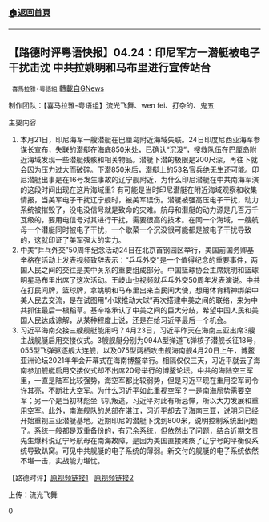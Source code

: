 ###  [:house:返回首頁](https://github.com/ourhimalayas/txt)
---

## 【路德时评粤语快报】04.24：印尼军方一潜艇被电子干扰击沈 中共拉姚明和马布里进行宣传站台
` 喜馬拉雅-粵語組` [轉載自GNews](https://gnews.org/zh-hans/1138926/)

制作团队：【喜马拉雅-粤语组】流光飞舞、wen fei、打杂的、鬼五



主要内容

1. 本月21日，印尼海军一艘潜艇在巴厘岛附近海域失联。24日印度尼西亚海军参谋长宣布，失联的潜艇在海底850米处，已确认“沉没”，搜救队伍在巴厘岛附近海域发现一些潜艇残骸和相关物品。潜艇下潜的极限是200尺深，再往下就会因为压力过大而破碎。下潜850米后，潜艇上的53名官兵绝无生还可能。印尼潜艇出事是在16号发生事故的辽宁舰附近，为什么印尼潜艇在中共南海军演的这段时间出现在这片海域里? 有可能是当时印尼潜艇在附近海域观察和收集情报，当美军电子干扰辽宁舰时，被美军误伤。潜艇被强高压电子干扰，动力系统被摧毁了，没电没信号就是致命的灾难。航母和潜艇的动力源是几百万千瓦级的，要用电信号对其进行干扰，需要很高的技术。在同一个海域，一艘航母一个潜艇同时被电子干扰，一个歇菜一个沉没很可能都是被电子干扰导致的，这就印证了美军强大的实力。
2. 中美“乒乓外交”50周年纪念活动24日在北京首钢园区举行，美国前国务卿基辛格在活动上发表视频致辞表示：“乒乓外交”是一个值得纪念的重要事件，两国人民之间的交往是美中关系的重要组成部分。中国篮球协会主席姚明和篮球明星马布里出席了这次活动。王岐山也视频就乒乓外交50周年发表演说。中共在打民间牌，篮球牌，拿姚明和马布里出来当民间大使，想用体育精神绑架中美人民去交流，是在试图用”小球推动大球”再次搭建中美之间的联络，来为中共抓住最后一根稻草。基辛格承认了中美之间的巨大分歧，希望中国人民和美国人民达成谅解，从某种程度上说，还是在给习近平最后一个机会。
3. 习近平海南交接三艘舰艇能用吗？4月23日，习近平昨天在海南三亚出席3艘主战舰艇启用交接仪式。3艘舰艇分别为094A型弹道飞弹核子潜舰长征18号，055型飞弹驱逐舰大连舰，以及075型两栖攻击舰海南舰4月20日上午，博鳌亚洲论坛2021年年会开幕式在海南博鳌举行。相隔仅仅三天，习近平就去了海南参加舰艇启用交接仪式却不出席20号举行的博鳌论坛。中共的海陆空三军里，一直是陆军比较强势，海空军都比较弱势，但是习近平现在重用空军司令许其亮，不断壮大空军。为什么习近平如此重视空军？一是南海局势需要空军；另一个是当初林彪坐飞机叛逃，习近平对此有所忌惮，所以大力发展和重用空军。此外，南海舰队的总部在湛江，习近平却去了海南三亚，说明习已经开始重视三亚潜艇基地。近期印尼的潜艇下沈到800米，说明控制系统出问题了。系统一般都是双重备份的，有冗余系统，但依然出了问题，结合近期文贵先生爆料说辽宁号航母在南海故障，是因为美国直接瘫痪了辽宁号的平衡仪系统导致趴窝。可见中共舰艇的电子系统的薄弱。新交付的舰艇的电子系统依然不堪一击，实战能力堪忧。


【路德时评】[原视频链接1](https://youtu.be/V7FyRl1uLhw)   [原视频链接2](https://youtu.be/RvVsgSghYXo)

上传：流光飞舞

0
